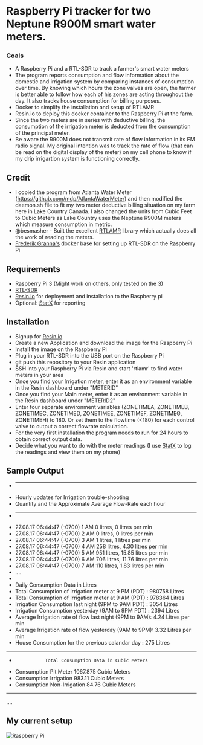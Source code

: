 # Raspberry Pi tracker for two Neptune R900M smart water meters.

### Goals
- A Raspberry Pi and a RTL-SDR to track a farmer's smart water meters
- The program reports consumption and flow information about the domestic and irrigation system by comparing instances of consumption over time.  By knowing which hours the zone valves are open, the farmer is better able to follow how each of his zones are acting throughout the day.  It also tracks house consumption for billing purposes.
- Docker to simplify the installation and setup of RTLAMR
- Resin.io to deploy this docker container to the Raspberry Pi at the farm.
- Since the two meters are in series with deductive billing, the consumption of the irrigation meter is deducted from the consumption of the principal meter.
- Be aware the R900M does not transmit rate of flow information in its FM radio signal. My original intention was to track the rate of flow (that can be read on the digital display of the meter) on my cell phone to know if my drip irrigartion system is functioning correctly.
 

## Credit

- I copied the program from Atlanta Water Meter (https://github.com/mdp/AtlantaWaterMeter) and then modified the daemon.sh file to fit my two meter deductive billing situation on my farm here in Lake Country Canada.  I also changed the units from Cubic Feet to Cubic Meters as Lake Country uses the Neptune R900M meters which measure consumption in metric.
- @besmasher - Built the excellent [RTLAMR](https://github.com/bemasher/rtlamr) library which actually does all the work of reading the meters.
- [Frederik Granna's](https://bitbucket.org/fgranna/) docker base for setting up RTL-SDR on the Raspberry Pi

## Requirements

- Raspberry Pi 3 (Might work on others, only tested on the 3)
- [RTL-SDR](https://www.amazon.com/NooElec-NESDR-Mini-Compatible-Packages/dp/B009U7WZCA)
- [Resin.io](https://resin.io) for deployment and installation to the Raspberry pi
- Optional: [StatX](https://statx.io) for reporting

## Installation

- Signup for [Resin.io](https://resin.io)
- Create a new Application and download the image for the Raspberry Pi
- Install the image on the Raspberry Pi
- Plug in your RTL-SDR into the USB port on the Raspberry Pi
- git push this repository to your Resin application
- SSH into your Raspberry Pi via Resin and start 'rtlamr' to find water meters in your area
- Once you find your Irrigation meter, enter it as an environment variable in the Resin dashboard under "METERID"
- Once you find your Main meter, enter it as an environment variable in the Resin dashboard under "METERID2"
- Enter four separate environment variables (ZONETIMEA, ZONETIMEB, ZONETIMEC, ZONETIMED, ZONETIMEE, ZONETIMEF, ZONETIMEG, ZONETIMEH) to 180.  Or set them to the flowtime (<180) for each control valve to output a correct flowrate calculation.
- For the very first installation the program needs to run for 24 hours to obtain correct output data.
- Decide what you want to do with the meter readings (I use [StatX](https://statx.io) to log the readings and view them on my phone)
## Sample Output

- ____________________________________________________________________________________________
-  Hourly updates for Irrigation trouble-shooting
-  Quantity and the Approximate Average Flow-Rate each hour
- ___________________________________________________________________________________________
- 27.08.17 06:44:47 (-0700)  1 AM  0         litres,     0 litres per min
- 27.08.17 06:44:47 (-0700)  2 AM  0         litres,     0 litres per min
- 27.08.17 06:44:47 (-0700)  3 AM  1         litres,     1 litres per min
- 27.08.17 06:44:47 (-0700)  4 AM  258     litres,     4.30 litres per min
- 27.08.17 06:44:47 (-0700)  5 AM  951     litres,     15.85 litres per min
- 27.08.17 06:44:47 (-0700)  6 AM  706     litres,     11.76 litres per min
- 27.08.17 06:44:47 (-0700)  7 AM  110     litres,     1.83 litres per min
- ....
- 
- Daily Consumption Data in Litres
- Total Consumption of Irrigation meter at 9 PM (PDT)    : 980758  Litres
- Total Consumption of Irrigation meter at 9 AM (PDT)    : 978364  Litres
- Irrigation Consumption last night (9PM to 9AM PDT)     : 3054 Litres
- Irrigation Consumption yesterday  (9AM to 9PM PDT)     : 2394   Litres
- Average Irrigation rate of flow last night (9PM to 9AM): 4.24 Litres per min
- Average Irrigation rate of flow yesterday  (9AM to 9PM): 3.32  Litres per min
- House Consumption for the previous calandar day        : 275 Litres
 
 ********************************************************************************************
 *                Total Consumption Data in Cubic Meters
 *    Consumption Pit Meter                           1067.875 Cubic Meters
 *    Consumption Irrigation                          983.11 Cubic Meters
 *    Consumption Non-Irrigation                      84.76 Cubic Meters
 ********************************************************************************************

....
## My current setup
![Raspberry Pi](https://cloud.githubusercontent.com/assets/2868/21464807/14e7c1b6-c957-11e6-8049-69b19969f817.jpg)
